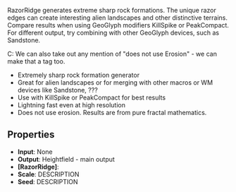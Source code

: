

RazorRidge generates extreme sharp rock formations. The unique razor edges can create interesting alien landscapes and other distinctive terrains. Compare results when using GeoGlyph modifiers KillSpike or PeakCompact. For different output, try combining with other GeoGlyph devices, such as Sandstone.

C: We can also take out any mention of "does not use Erosion" - we can make that a tag too.

- Extremely sharp rock formation generator
- Great for alien landscapes or for merging with other macros or WM devices like Sandstone, ???
- Use with KillSpike or PeakCompact for best results
- Lightning fast even at high resolution
- Does not use erosion. Results are from pure fractal mathematics.

## Properties
- **Input**: None
- **Output**: Heightfield - main output
- **[RazorRidge]**: 
- **Scale**: DESCRIPTION
- **Seed**: DESCRIPTION



